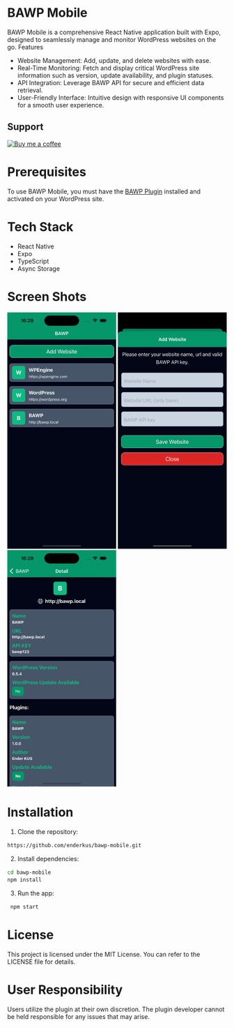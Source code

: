 # BAWP Mobile

BAWP Mobile is a comprehensive React Native application built with Expo, designed to seamlessly manage and monitor WordPress websites on the go.
Features

- Website Management: Add, update, and delete websites with ease.
- Real-Time Monitoring: Fetch and display critical WordPress site information such as version, update availability, and plugin statuses.
- API Integration: Leverage BAWP API for secure and efficient data retrieval.
- User-Friendly Interface: Intuitive design with responsive UI components for a smooth user experience.

## Support

[<img src="https://user-images.githubusercontent.com/1286821/181085373-12eee197-187a-4438-90fe-571ac6d68900.png" alt="Buy me a coffee" width="200" />](https://www.buymeacoffee.com/coderb)

# Prerequisites

To use BAWP Mobile, you must have the [BAWP Plugin](https://github.com/enderkus/bawp) installed and activated on your WordPress site. 

# Tech Stack

- React Native
- Expo
- TypeScript
- Async Storage

# Screen Shots

<img src="https://raw.githubusercontent.com/enderkus/bawp-mobile/main/screenshots/home-screen.png" width="250px">
<img src="https://raw.githubusercontent.com/enderkus/bawp-mobile/main/screenshots/add-website.png" width="250px">
<img src="https://raw.githubusercontent.com/enderkus/bawp-mobile/main/screenshots/detail-screen.png" width="250px">




# Installation
 1. Clone the repository:

 ```bash 
 https://github.com/enderkus/bawp-mobile.git 
 ```

2. Install dependencies:

 ```bash
 cd bawp-mobile
 npm install
```

3. Run the app:

```bash
 npm start
```

# License

This project is licensed under the MIT License. You can refer to the LICENSE file for details.

# User Responsibility

Users utilize the plugin at their own discretion. The plugin developer cannot be held responsible for any issues that may arise.